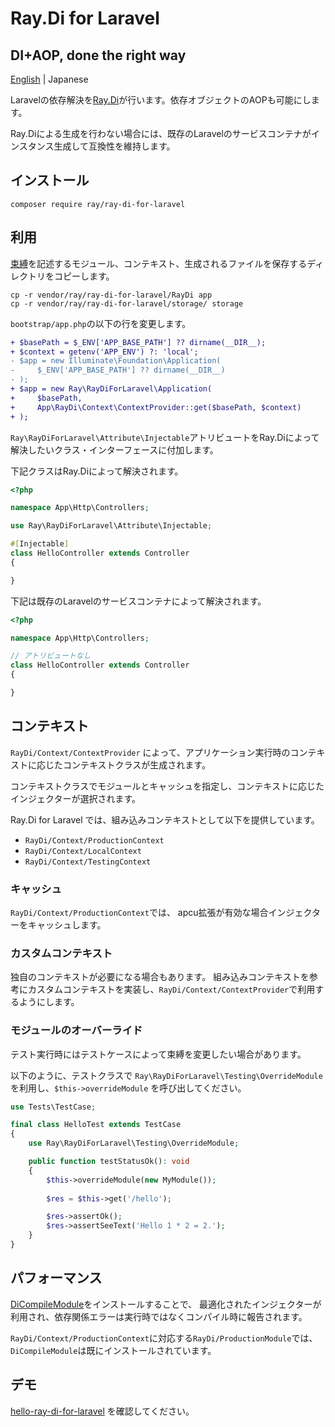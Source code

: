 # Ray.Di for Laravel
## DI+AOP, done the right way

[English](README.md) | Japanese

Laravelの依存解決を[Ray.Di](https://ray-di.github.io/manuals/1.0/en/index.html)が行います。依存オブジェクトのAOPも可能にします。

Ray.Diによる生成を行わない場合には、既存のLaravelのサービスコンテナがインスタンス生成して互換性を維持します。

## インストール

```
composer require ray/ray-di-for-laravel
```

## 利用

[束縛](https://ray-di.github.io/manuals/1.0/ja/bindings.html)を記述するモジュール、コンテキスト、生成されるファイルを保存するディレクトリをコピーします。

```
cp -r vendor/ray/ray-di-for-laravel/RayDi app
cp -r vendor/ray/ray-di-for-laravel/storage/ storage
```

`bootstrap/app.php`の以下の行を変更します。

```diff
+ $basePath = $_ENV['APP_BASE_PATH'] ?? dirname(__DIR__);
+ $context = getenv('APP_ENV') ?: 'local';
- $app = new Illuminate\Foundation\Application(
-     $_ENV['APP_BASE_PATH'] ?? dirname(__DIR__)
- );
+ $app = new Ray\RayDiForLaravel\Application(
+     $basePath,
+     App\RayDi\Context\ContextProvider::get($basePath, $context)
+ );
```

`Ray\RayDiForLaravel\Attribute\Injectable`アトリビュートをRay.Diによって解決したいクラス・インターフェースに付加します。

下記クラスはRay.Diによって解決されます。
```php
<?php

namespace App\Http\Controllers;

use Ray\RayDiForLaravel\Attribute\Injectable;

#[Injectable]
class HelloController extends Controller
{

}
```

下記は既存のLaravelのサービスコンテナによって解決されます。
```php
<?php

namespace App\Http\Controllers;

// アトリビュートなし
class HelloController extends Controller
{

}
```

## コンテキスト

`RayDi/Context/ContextProvider` によって、アプリケーション実行時のコンテキストに応じたコンテキストクラスが生成されます。

コンテキストクラスでモジュールとキャッシュを指定し、コンテキストに応じたインジェクターが選択されます。

Ray.Di for Laravel では、組み込みコンテキストとして以下を提供しています。

* `RayDi/Context/ProductionContext`
* `RayDi/Context/LocalContext`
* `RayDi/Context/TestingContext`

### キャッシュ

`RayDi/Context/ProductionContext`では、
apcu拡張が有効な場合インジェクターをキャッシュします。

### カスタムコンテキスト

独自のコンテキストが必要になる場合もあります。
組み込みコンテキストを参考にカスタムコンテキストを実装し、`RayDi/Context/ContextProvider`で利用するようにします。

### モジュールのオーバーライド

テスト実行時にはテストケースによって束縛を変更したい場合があります。

以下のように、テストクラスで `Ray\RayDiForLaravel\Testing\OverrideModule` を利用し、`$this->overrideModule` を呼び出してください。

```php
use Tests\TestCase;

final class HelloTest extends TestCase
{
    use Ray\RayDiForLaravel\Testing\OverrideModule;

    public function testStatusOk(): void
    {
        $this->overrideModule(new MyModule());
    
        $res = $this->get('/hello');

        $res->assertOk();
        $res->assertSeeText('Hello 1 * 2 = 2.');
    }
}
```

## パフォーマンス

[DiCompileModule](https://github.com/ray-di/Ray.Compiler/blob/1.x/src/DiCompileModule.php)をインストールすることで、
最適化されたインジェクターが利用され、依存関係エラーは実行時ではなくコンパイル時に報告されます。

`RayDi/Context/ProductionContext`に対応する`RayDi/ProductionModule`では、`DiCompileModule`は既にインストールされています。

## デモ

[hello-ray-di-for-laravel](https://github.com/koriym/hello-ray-di-for-laravel) を確認してください。
